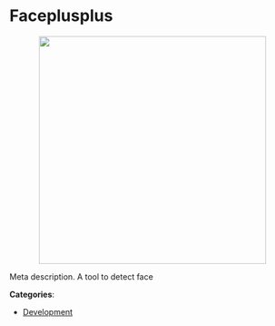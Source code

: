 # Faceplusplus
<p align="center">
    <img width="400" src="https://raw.githubusercontent.com/apis-list/apis-list/apis/faceplusplus/logo_256x256.png" />
</p>

Meta description. A tool to detect face



**Categories**:
- [Development](https://github.com/apis-list/apis-list#development)




